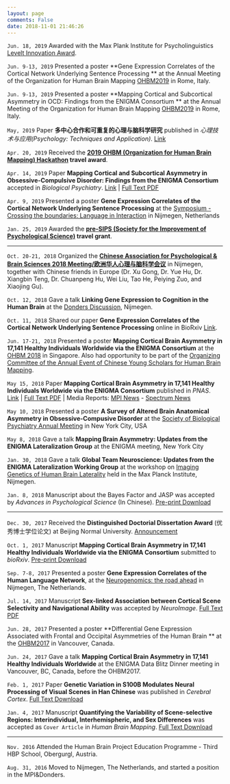 ```yaml
---
layout: page
comments: False
date: 2018-11-01 21:46:26
---
```


`Jun. 18, 2019` Awarded with the Max Plank Institute for Psycholinguistics [Levelt Innovation Award](https://twitter.com/CaroRowland/status/1140957971213619200).

`Jun. 9-13, 2019` Presented a poster **Gene Expression Correlates of the Cortical Network Underlying Sentence Processing
** at the Annual Meeting of the Organization for Human Brain Mapping [OHBM2019](https://www.humanbrainmapping.org/i4a/pages/index.cfm?pageID=3734) in Rome, Italy.

`Jun. 9-13, 2019` Presented a poster **Mapping Cortical and Subcortical Asymmetry in OCD: Findings from the ENIGMA Consortium
** at the Annual Meeting of the Organization for Human Brain Mapping [OHBM2019](https://www.humanbrainmapping.org/i4a/pages/index.cfm?pageID=3734) in Rome, Italy.

`May, 2019` Paper **多中心合作和可重复的心理与脑科学研究** published in *心理技术与应用(Psychology: Techniques and Application)*. [Link](https://doi.org/10.16842/j.cnki.issn2095-5588.2019.05.004)

`Apr. 20, 2019` Received the **[2019 OHBM (Organization for Human Brain Mapping) Hackathon](https://ohbm.github.io/hackathon2019) travel award**.

`Apr. 14, 2019` Paper **Mapping Cortical and Subcortical Asymmetry in Obsessive-Compulsive Disorder: Findings from the ENIGMA Consortium** accepted in *Biological Psychiatry*. [Link](https://doi.org/10.1016/j.biopsych.2019.04.022) | [Full Text PDF](https://pure.mpg.de/rest/items/item_3053214_9/component/file_3053215/content)

`Apr. 9, 2019` Presented a poster **Gene Expression Correlates of the Cortical Network Underlying Sentence Processing** at the [Symposium - Crossing the boundaries: Language in Interaction](https://www.languageininteraction.nl/symposium.html) in Nijmegen, Netherlands

`Jan. 25, 2019` Awarded the **[pre-SIPS (Society for the Improvement of Psychological Science)](https://www.improvingpsych.org/SIPS2019/) travel grant**.

---
`Oct. 20-21, 2018` Organized the **[Chinese Association for Psychological & Brain Sciences 2018 Meeting/欧洲华人心理与脑科学会议](https://nijmegenow.github.io/eurobrainmeeting2018/)** in Nijmegen, together with Chinese friends in Europe (Dr. Xu Gong, Dr. Yue Hu, Dr. Xiangbin Teng, Dr. Chuanpeng Hu, Wei Liu, Tao He, Peiying Zuo, and Xiaojing Gu).

`Oct. 12, 2018` Gave a talk **Linking Gene Expression to Cognition in the Human Brain** at the [Donders Discussion](https://www.ru.nl/dondersdiscussions/donders-discussions-2018/program/parallel-sessions/parallel-session-2/), Nijmegen.

`Oct. 11, 2018` Shared our paper **Gene Expression Correlates of the Cortical Network Underlying Sentence Processing** online in BioRxiv [Link](https://doi.org/10.1101/439984).

`Jun. 17-21, 2018` Presented a poster **Mapping Cortical Brain Asymmetry in 17,141 Healthy Individuals Worldwide via the ENIGMA Consortium** at the [OHBM 2018](http://www.humanbrainmapping.org/OHBM2018/) in Singapore. Also had opportunity to be part of the [Organizing Committee of the Annual Event of Chinese Young Scholars for Human Brain Mapping](https://www.ohbmbrainmappingblog.com/blog/ohbm-2018-chinese-young-scholars-for-human-brain-mapping).

`May 15, 2018` Paper **Mapping Cortical Brain Asymmetry in 17,141 Healthy Individuals Worldwide via the ENIGMA Consortium** published in *PNAS*. [Link](https://doi.org/10.1073/pnas.1718418115) | [Full Text PDF](http://pubman.mpdl.mpg.de/pubman/item/escidoc:2585071:9/component/escidoc:2588691/kong_etal_2018.pdf) | Media Reports: [MPI News](http://www.mpi.nl/news/a-new-map-of-asymmetry-in-the-human-brain) - [Spectrum News](https://www.spectrumnews.org/news/spotted/cerebral-palsy-connection-misleading-expressions-multiple-maladies/)

`May 10, 2018` Presented a poster **A Survey of Altered Brain Anatomical Asymmetry in Obsessive-Compusive Disorder** at the [Society of Biological Psychiatry Annual Meeting](https://sobp.societyconference.com/conf_website/c29icC5zb2NpZXR5Y29uZmVyZ/) in New York City, USA

`May 8, 2018` Gave a talk **Mapping Brain Asymmetry: Updates from the ENIGMA Lateralization Group** at the ENIGMA meeting, New York City

`Jan. 30, 2018` Gave a talk **Global Team Neuroscience: Updates from the ENIGMA Lateralization Working Group** at the workshop on [Imaging Genetics of Human Brain Laterality](http://www.mpi.nl/events/imaging-genetics-of-human-brain-laterality) held in the Max Planck Institute, Nijmegen.

`Jan. 8, 2018` Manuscript about the Bayes Factor and JASP was accepted by *Advances in Psychological Science* (In Chinese). [Pre-print Download](http://www.chinaxiv.org/abs/201709.00120)

---
`Dec. 30, 2017` Received the **Distinguished Doctorial Dissertation Award** (优秀博士学位论文) at Beijing Normal University. [Announcement](http://graduate.bnu.edu.cn/ReadNews.aspx?NewsId=180104091812)

`Oct. 1, 2017` Manuscript **Mapping Cortical Brain Asymmetry in 17,141 Healthy Individuals Worldwide via the ENIGMA Consortium** submitted to *bioRxiv*. [Pre-print Download](https://doi.org/10.1101/196634)

`Sep. 7-8, 2017` Presented a poster **Gene Expression Correlates of the Human Language Network**, at the [Neurogenomics: the road ahead](http://www.cognomics.nl/news/3-newsflash/120-cognomics-conference-2017-final-program.html) in Nijmegen, The Netherlands.

`Jul. 14, 2017` Manuscript **Sex-linked Association between Cortical Scene Selectivity and Navigational Ability** was accepted by *NeuroImage*. [Full Text PDF](http://pubman.mpdl.mpg.de/pubman/item/escidoc:2471118:9/component/escidoc:2471126/kong_etal_2017.pdf)

`Jun. 28, 2017` Presented a poster **Differential Gene Expression Associated with Frontal and Occipital Asymmetries of the Human Brain
** at the [OHBM2017](https://www.humanbrainmapping.org/i4a/pages/index.cfm?pageID=3734) in Vancouver, Canada. 

`Jun. 24, 2017` Gave a talk **Mapping Cortical Brain Asymmetry in 17,141 Healthy Individuals Worldwide** at the ENIGMA Data Blitz Dinner meeting in Vancouver, BC, Canada, before the OHBM2017.

`Feb. 1, 2017` Paper **Genetic Variation in S100B Modulates Neural Processing of Visual Scenes in Han Chinese** was published in *Cerebral Cortex*. [Full Text Download](http://pubman.mpdl.mpg.de/pubman/item/escidoc:2345835:8/component/escidoc:2471129/Kong_etal_2017a.pdf)

`Jan. 4, 2017` Manuscript **Quantifying the Variability of Scene-selective Regions: Interindividual, Interhemispheric, and Sex Differences** was accepted as `Cover Article` in *Human Brain Mapping*. [Full Text Download](http://pubman.mpdl.mpg.de/pubman/item/escidoc:2471119:7/component/escidoc:2471128/Zhen_et_al-2017-Human_Brain_Mapping.pdf)

---
`Nov. 2016` Attended the Human Brain Project Education Programme - Third HBP School, Obergurgl, Austria.

`Aug. 31, 2016` Moved to Nijmegen, The Netherlands, and started a position in the MPI&Donders.
